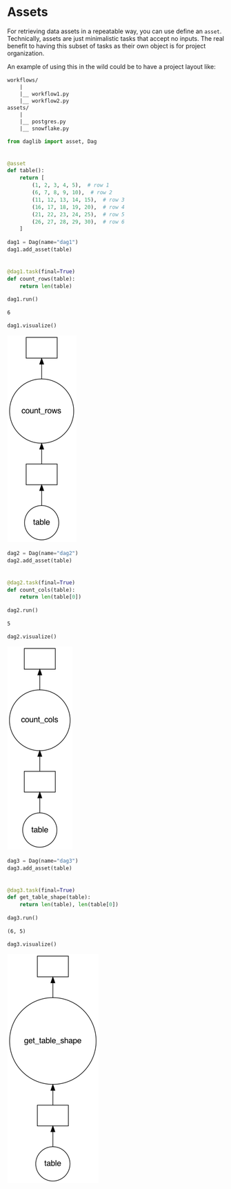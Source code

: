 # Assets

For retrieving data assets in a repeatable way, you can use define an `asset`. Technically, assets are just minimalistic tasks that accept no inputs. The real benefit to having this subset of tasks as their own object is for project organization.

An example of using this in the wild could be to have a project layout like:

```
workflows/
    |
    |__ workflow1.py
    |__ workflow2.py
assets/
    |
    |__ postgres.py
    |__ snowflake.py
```


```python
from daglib import asset, Dag


@asset
def table():
    return [
        (1, 2, 3, 4, 5),  # row 1
        (6, 7, 8, 9, 10),  # row 2
        (11, 12, 13, 14, 15),  # row 3
        (16, 17, 18, 19, 20),  # row 4
        (21, 22, 23, 24, 25),  # row 5
        (26, 27, 28, 29, 30),  # row 6
    ]
```


```python
dag1 = Dag(name="dag1")
dag1.add_asset(table)


@dag1.task(final=True)
def count_rows(table):
    return len(table)
```


```python
dag1.run()
```




    6




```python
dag1.visualize()
```




    
![png](05_assets_files/05_assets_4_0.png)
    




```python
dag2 = Dag(name="dag2")
dag2.add_asset(table)


@dag2.task(final=True)
def count_cols(table):
    return len(table[0])
```


```python
dag2.run()
```




    5




```python
dag2.visualize()
```




    
![png](05_assets_files/05_assets_7_0.png)
    




```python
dag3 = Dag(name="dag3")
dag3.add_asset(table)


@dag3.task(final=True)
def get_table_shape(table):
    return len(table), len(table[0])
```


```python
dag3.run()
```




    (6, 5)




```python
dag3.visualize()
```




    
![png](05_assets_files/05_assets_10_0.png)
    


